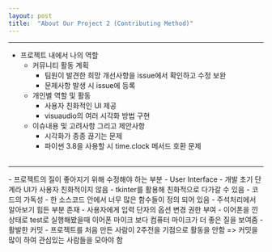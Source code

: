 ```yaml
---
layout: post
title:  "About Our Project 2 (Contributing Method)"
---
```


<hr/>

- 프로젝트 내에서 나의 역할
  - 커뮤니티 활동 계획
      - 팀원이 발견한 희망 개선사항을 issue에서 확인하고 수정 보완
      - 문제사항 발생 시 issue에 등록 
  - 개인별 역할 및 활동
      - 사용자 친화적인 UI 제공
      - visuaudio의 여러 시각화 방법 구현
  - 이슈내용 및 고려사항 그리고 제안사항
      - 시각화가 종종 끊기는 문제
      - 파이썬 3.8을 사용할 시 time.clock 메서드 호환 문제
<br><br>

<hr/>
- 프로젝트의 질이 좋아지기 위해 수정해야 하는 부분
  - User Interface
    - 개발 초기 단계라 UI가 사용자 친화적이지 않음
    - tkinter를 활용해 친화적으로 다가갈 수 있음
  - 코드의 가독성
    - 한 소스코드 안에서 너무 많은 함수들이 정의 되어 있음
    - 주석처리에서 알아보기 힘든 부분 존재
  - 사용자에게 입력 단자의 옵션 변경 권한 부여
    - 이어폰을 낀 상태로 test로 실행해봤을때 이어폰 마이크 보다 컴퓨터 마이크가 더 좋은 질을 보여줌
  - 활발한 커밋
    - 프로젝트를 처음 만든 사람이 2주전을 기점으로 활동을 안함 => 커밋을 많이 하여 관심있는 사람들을 모아야 함
